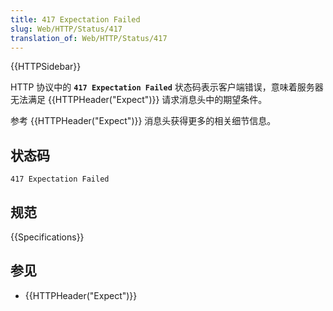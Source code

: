 ```yaml
---
title: 417 Expectation Failed
slug: Web/HTTP/Status/417
translation_of: Web/HTTP/Status/417
---
```

{{HTTPSidebar}}

HTTP 协议中的 **`417 Expectation Failed`** 状态码表示客户端错误，意味着服务器无法满足 {{HTTPHeader("Expect")}} 请求消息头中的期望条件。

参考 {{HTTPHeader("Expect")}} 消息头获得更多的相关细节信息。

## 状态码

```plain
417 Expectation Failed
```

## 规范

{{Specifications}}

## 参见

- {{HTTPHeader("Expect")}}
